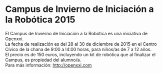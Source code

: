 # Campus de Invierno de Iniciación a la Robótica 2015
El Campus de Invierno de Iniciación a la Robótica es una iniciativa de Openxxi.  
La fecha de realización es del 28 al 30 de diciembre de 2015 en el Centro Cívico de la chana de 9:00 a !4:00 horas, para niños/as de 7 a 12 años.  
El precio es de 150 euros, incluyendo un kit de robótica que al finalizar el Campus, es propiedad del alumno/a.  
Para más información:
http://openxxi.com
